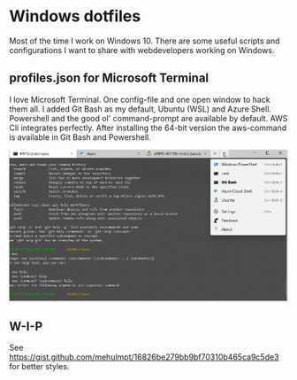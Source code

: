 # Windows dotfiles

Most of the time I work on Windows 10. There are some useful scripts and configurations I want to share with webdevelopers working on Windows.

## profiles.json for Microsoft Terminal

I love Microsoft Terminal. One config-file and one open window to hack them all. I added Git Bash as my default, Ubuntu (WSL) and Azure Shell. Powershell and the good ol' command-prompt are available by default. AWS Cli integrates perfectly. After installing the 64-bit version the aws-command is available in Git Bash and Powershell.

![Microsoft Terminal](microsoft-terminal-screen.png)

## W-I-P

See https://gist.github.com/mehulmpt/16826be279bb9bf70310b465ca9c5de3 for better styles.
